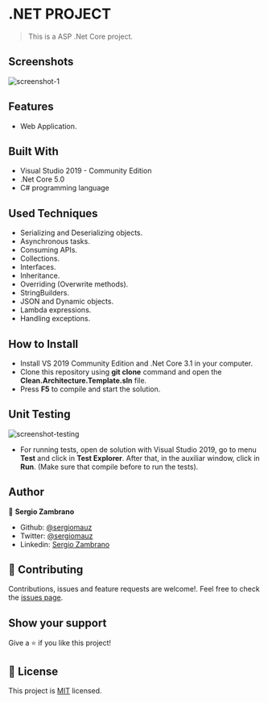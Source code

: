 # .NET PROJECT
> This is a ASP .Net Core project.


## Screenshots
![screenshot-1](https://user-images.githubusercontent.com/36812672/97628788-2f8a2380-19fb-11eb-8630-e80d5a270a77.png)

## Features
- Web Application.


## Built With
- Visual Studio 2019 - Community Edition
- .Net Core 5.0
- C# programming language


## Used Techniques
- Serializing and Deserializing objects.
- Asynchronous tasks.
- Consuming APIs.
- Collections.
- Interfaces.
- Inheritance.
- Overriding (Overwrite methods).
- StringBuilders.
- JSON and Dynamic objects.
- Lambda expressions.
- Handling exceptions.


## How to Install
- Install VS 2019 Community Edition and .Net Core 3.1 in your computer.
- Clone this repository using **git clone** command and open the **Clean.Architecture.Template.sln** file.
- Press **F5** to compile and start the solution.


## Unit Testing
![screenshot-testing](https://user-images.githubusercontent.com/36812672/97628788-2f8a2380-19fb-11eb-8630-e80d5a270a77.png)

- For running tests, open de solution with Visual Studio 2019, go to menu **Test** and click in **Test Explorer**. After that, in the auxiliar window, click in **Run**. (Make sure that compile before to run the tests).


## Author

👤 **Sergio Zambrano**

- Github: [@sergiomauz](https://github.com/sergiomauz)
- Twitter: [@sergiomauz](https://twitter.com/sergiomauz)
- Linkedin: [Sergio Zambrano](https://www.linkedin.com/in/sergiomauz/)


## 🤝 Contributing
Contributions, issues and feature requests are welcome!. Feel free to check the [issues page](../../issues/).


## Show your support
Give a ⭐️ if you like this project!


## 📝 License
This project is [MIT](./LICENSE) licensed.
